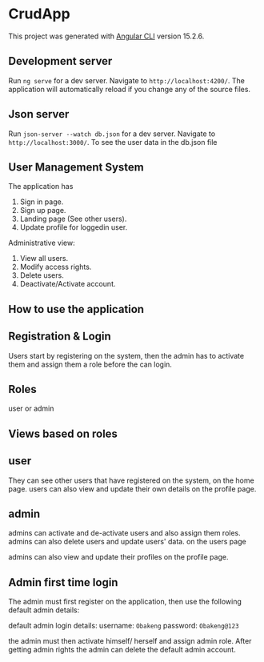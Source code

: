 # CrudApp

This project was generated with [Angular CLI](https://github.com/angular/angular-cli) version 15.2.6.

## Development server

Run `ng serve` for a dev server. Navigate to `http://localhost:4200/`. The application will automatically reload if you change any of the source files.

## Json server

Run `json-server --watch db.json` for a dev server. Navigate to `http://localhost:3000/`. To see the user data in the db.json file

## User Management System

The application has

1. Sign in page.
2. Sign up page.
3. Landing page (See other users).
4. Update profile for loggedin user.

Administrative view:

1. View all users.
2. Modify access rights.
3. Delete users.
4. Deactivate/Activate account.

## How to use the application

## Registration & Login

Users start by registering on the system, then the admin has to activate them and assign them a role before the can login.

## Roles

user or admin

## Views based on roles

## user

They can see other users that have registered on the system, on the home page.
users can also view and update their own details on the profile page.

## admin

admins can activate and de-activate users and also assign them roles.
admins can also delete users and update users' data. on the users page

admins can also view and update their profiles on the profile page.

## Admin first time login

The admin must first register on the application, then use the following default admin details:

default admin login details:
username: `Obakeng` password: `Obakeng@123`

the admin must then activate himself/ herself and assign admin role.
After getting admin rights the admin can delete the default admin account.
